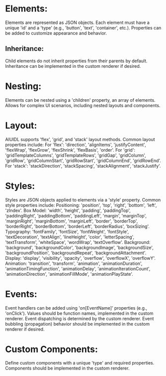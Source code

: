 
# Elements:
Elements are represented as JSON objects.
Each element must have a unique 'id' and a 'type' (e.g., 'button', 'text', 'container', etc.).
Properties can be added to customize appearance and behavior.

## Inheritance:
Child elements do not inherit properties from their parents by default.
Inheritance can be implemented in the custom renderer if desired.

# Nesting:
Elements can be nested using a 'children' property, an array of elements.
Allows for complex UI scenarios, including nested layouts and components.

# Layout:
AIUIDL supports 'flex', 'grid', and 'stack' layout methods.
Common layout properties include:
For 'flex': 'direction', 'alignItems', 'justifyContent', 'flexWrap', 'flexGrow', 'flexShrink', 'flexBasis', 'order'.
For 'grid': 'gridTemplateColumns', 'gridTemplateRows', 'gridGap', 'gridColumn', 'gridRow', 'gridColumnStart', 'gridRowStart', 'gridColumnEnd', 'gridRowEnd'.
For 'stack': 'stackDirection', 'stackSpacing', 'stackAlignment', 'stackJustify'.

# Styles:
Styles are JSON objects applied to elements via a 'style' property.
Common style properties include:
Positioning: 'position', 'top', 'right', 'bottom', 'left', 'zIndex'.
Box Model: 'width', 'height', 'padding', 'paddingTop', 'paddingRight', 'paddingBottom', 'paddingLeft', 'margin', 'marginTop', 'marginRight', 'marginBottom', 'marginLeft', 'border', 'borderTop', 'borderRight', 'borderBottom', 'borderLeft', 'borderRadius', 'boxSizing'.
Typography: 'fontFamily', 'fontSize', 'fontWeight', 'fontStyle', 'textDecoration', 'textAlign', 'lineHeight', 'color', 'letterSpacing', 'textTransform', 'whiteSpace', 'wordWrap', 'textOverflow'.
Background: 'background', 'backgroundColor', 'backgroundImage', 'backgroundSize', 'backgroundPosition', 'backgroundRepeat', 'backgroundAttachment'.
Display: 'display', 'visibility', 'opacity', 'overflow', 'overflowX', 'overflowY'.
Animation: 'transition', 'transform', 'animation', 'animationDuration', 'animationTimingFunction', 'animationDelay', 'animationIterationCount', 'animationDirection', 'animationFillMode', 'animationPlayState'.

# Events:
Event handlers can be added using 'on[EventName]' properties (e.g., 'onClick').
Values should be function names, implemented in the custom renderer.
Event dispatching is determined by the custom renderer.
Event bubbling (propagation) behavior should be implemented in the custom renderer if desired.

# Custom Components:
Define custom components with a unique 'type' and required properties.
Components should be implemented in the custom renderer.
